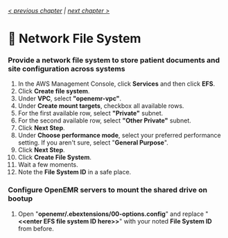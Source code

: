 _[< previous chapter](02-Private-Cloud.md) | [next chapter >](04-Database-System.md)_

# 📁 Network File System

### Provide a network file system to store patient documents and site configuration across systems

1. In the AWS Management Console, click **Services** and then click **EFS**.
2. Click **Create file system**.
3. Under **VPC**, select **"openemr-vpc"**.
4. Under **Create mount targets**, checkbox all available rows.
5. For the first available row, select **"Private"** subnet.
6. For the second available row, select **"Other Private"** subnet.
7. Click **Next Step**.
8. Under **Choose performance mode**, select your preferred performance setting. If you aren't sure, select "**General Purpose**".
9. Click **Next Step**.
10. Click **Create File System**.
11. Wait a few moments.
12. Note the **File System ID** in a safe place.

### Configure OpenEMR servers to mount the shared drive on bootup

1. Open "**openemr/.ebextensions/00-options.config**" and replace "**&lt;&lt;enter EFS file system ID here&gt;&gt;**" with your noted **File System ID** from before.
